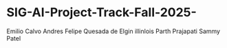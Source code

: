 # SIG-AI-Project-Track-Fall-2025-
Emilio Calvo
Andres Felipe Quesada de Elgin illinlois
Parth Prajapati
Sammy Patel

